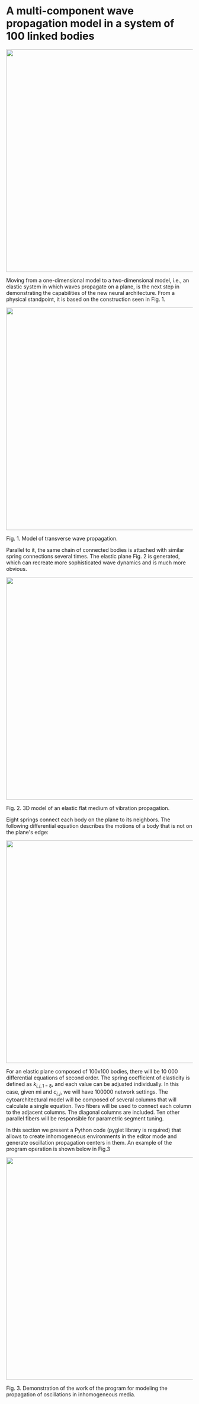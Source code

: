 # A multi-component wave propagation model in a system of 100 linked bodies

<p><img src="https://www.minfo.ru/different_imgs/gif10a.gif" width="600"></p>

Moving from a one-dimensional model to a two-dimensional model, i.e., an elastic system in which waves propagate on a plane, is the next step in demonstrating the capabilities of the new neural architecture. From a physical standpoint, it is based on the construction seen in Fig. 1.

<p><img src="https://www.minfo.ru/different_imgs/img6a.png" width="600"><figcaption>Fig. 1. Model of transverse wave propagation.</figcaption></p>

Parallel to it, the same chain of connected bodies is attached with similar spring connections several times. The elastic plane Fig. 2 is generated, which can recreate more sophisticated wave dynamics and is much more obvious.

<p><img src="https://www.minfo.ru/different_imgs/img7a.png" width="600"><figcaption>Fig. 2. 3D model of an elastic flat medium of vibration propagation.</figcaption></p>

Eight springs connect each body on the plane to its neighbors. The following differential equation describes the motions of a body that is not on the plane's edge: 

<p><img src="https://www.minfo.ru/different_imgs/img8a.png" width="600"></p>

For an elastic plane composed of 100x100 bodies, there will be 10 000 differential equations of second order. The spring coefficient of elasticity is defined as $k_{i,j,1-8}$, and each value can be adjusted individually. In this case, given mi and $c_{i,j}$, we will have 100000 network settings. The cytoarchitectural model will be composed of several columns that will calculate a single equation. Two fibers will be used to connect each column to the adjacent columns. The diagonal columns are included. Ten other parallel fibers will be responsible for parametric segment tuning.

In this section we present a Python code (pyglet library is required) that allows to create inhomogeneous environments in the editor mode and generate oscillation propagation centers in them. An example of the program operation is shown below in Fig.3

<p><img src="https://www.minfo.ru/different_imgs/gif10b.gif" width="600"><figcaption>Fig. 3. Demonstration of the work of the program for modeling the propagation of oscillations in inhomogeneous media.</figcaption></p>




